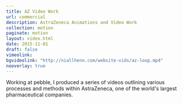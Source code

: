 ```yaml
---
title: AZ Video Work
url: commercial
description: AstraZeneca Animations and Video Work
collection: motion
paginate: motion
layout: video.html
date: 2015-11-01
draft: false
vimeolink:
bgvideolink: "http://niallhenn.com/website-vids/az-loop.mp4"
nooverlay: true
---
```

Working at pebble, I produced a series of videos outlining various processes and methods within AstraZeneca, one of the world's largest pharmaceutical companies.